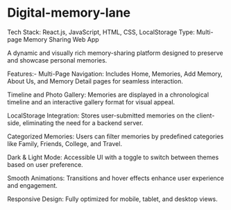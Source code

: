 # Digital-memory-lane

Tech Stack: React.js, JavaScript, HTML, CSS, LocalStorage
Type: Multi-page Memory Sharing Web App

A dynamic and visually rich memory-sharing platform designed to preserve and showcase personal memories.

Features:-
Multi-Page Navigation: Includes Home, Memories, Add Memory, About Us, and Memory Detail pages for seamless interaction.

Timeline and Photo Gallery: Memories are displayed in a chronological timeline and an interactive gallery format for visual appeal.

LocalStorage Integration: Stores user-submitted memories on the client-side, eliminating the need for a backend server.

Categorized Memories: Users can filter memories by predefined categories like Family, Friends, College, and Travel.

Dark & Light Mode: Accessible UI with a toggle to switch between themes based on user preference.

Smooth Animations: Transitions and hover effects enhance user experience and engagement.

Responsive Design: Fully optimized for mobile, tablet, and desktop views.
